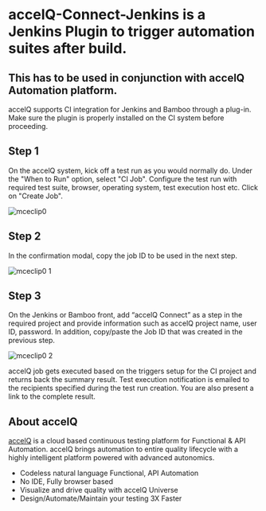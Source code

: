# accelQ-Connect-Jenkins is a Jenkins Plugin to trigger automation suites after build.

## This has to be used in conjunction with accelQ Automation platform. 

accelQ supports CI integration for Jenkins and Bamboo through a plug-in. Make sure the plugin is properly installed on the CI system before proceeding.

## Step 1 

On the accelQ system, kick off a test run as you would normally do. Under the "When to Run" option, select "CI Job". Configure the test run with required test suite, browser, operating system, test execution host etc. Click on "Create Job".

![mceclip0](https://user-images.githubusercontent.com/40689807/43002015-f2c78a0a-8c44-11e8-8c77-d3c4bd89d2ed.png)


## Step 2 

In the confirmation modal, copy the job ID to be used in the next step.

![mceclip0 1](https://user-images.githubusercontent.com/40689807/43002053-143d046c-8c45-11e8-97bc-e2b32107c8d3.png)



## Step 3 

On the Jenkins or Bamboo front, add “accelQ Connect” as a step in the required project and provide information such as accelQ project name, user ID, password. In addition, copy/paste the Job ID that was created in the previous step.

![mceclip0 2](https://user-images.githubusercontent.com/40689807/43002083-26dc4aec-8c45-11e8-94aa-b2eb7676ff3f.png)



accelQ job gets executed based on the triggers setup for the CI project and returns back the summary result. Test execution notification is emailed to the recipients specified during the test run creation. You are also present a link to the complete result.


## About accelQ
[accelQ](https://www.accelq.com/product.html) is a cloud based continuous testing platform for Functional & API Automation. 
accelQ brings automation to entire quality lifecycle with a highly intelligent platform powered with advanced autonomics.

- Codeless natural language Functional, API Automation
- No IDE, Fully browser based 
- Visualize and drive quality with accelQ Universe
- Design/Automate/Maintain your testing 3X Faster




